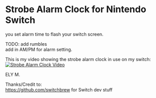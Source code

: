 # Strobe Alarm Clock for Nintendo Switch

you set alarm time to flash your switch screen.      

TODO: 
add rumbles  
add in AM/PM for alarm setting.   



This is my video showing the strobe alarm clock in use on my switch:  
[![Strobe Alarm Clock Video](http://img.youtube.com/vi/PWhrkJB4NKg/0.jpg)](https://www.youtube.com/watch?v=PWhrkJB4NKg)
 
ELY M. 

Thanks/Credit to:  
https://github.com/switchbrew for Switch dev stuff
